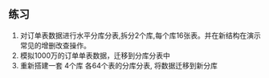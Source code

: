 ## 练习


1. 对订单表数据进行水平分库分表,拆分2个库,每个库16张表。并在新结构在演示常见的增删改查操作。
2. 模拟1000万的订单单表数据，迁移到分库分表中
3. 重新搭建一套 4个库 各64个表的分库分表, 将数据迁移到新分库
